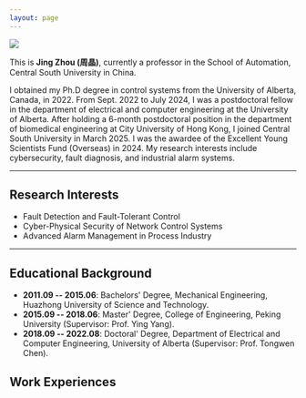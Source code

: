 ```yaml
---
layout: page
---
```


<img src="/Users/jingzhou/Documents/GitHub/JingZhou-CSU.github.io/images/jingzhou.jpeg" class="floatpic">

This is **Jing Zhou (周晶)**, currently a professor in the School of Automation, Central South University in China. 

I obtained my Ph.D degree in control systems from the University of Alberta, Canada, in 2022. From Sept. 2022 to July 2024, I was a postdoctoral fellow in the department of electrical and computer engineering at the University of Alberta. After holding a 6-month postdoctoral position in the department of biomedical engineering at City University of Hong Kong, I joined Central South University in March 2025. I was the awardee of the Excellent Young Scientists Fund (Overseas) in 2024. My research interests include cybersecurity, fault diagnosis, and industrial alarm systems.


---

## Research Interests

- Fault Detection and Fault-Tolerant Control 
- Cyber-Physical Security of Network Control Systems
- Advanced Alarm Management in Process Industry

---

## Educational Background

- **2011.09 -- 2015.06**: Bachelors' Degree, Mechanical Engineering, Huazhong University of Science and Technology.
- **2015.09 -- 2018.06**: Master' Degree, College of Engineering, Peking University (Supervisor: Prof. Ying Yang).
- **2018.09 -- 2022.08**: Doctoral' Degree, Department of Electrical and Computer Engineering, University of Alberta (Supervisor: Prof. Tongwen Chen).

## Work Experiences





